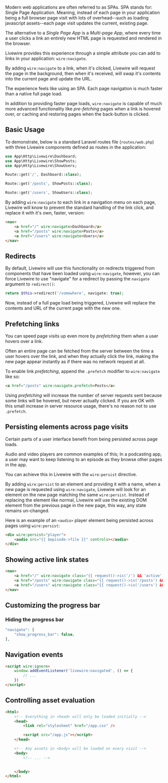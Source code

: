 Modern web applications are often referred to as SPAs. SPA stands for: Single Page Application. Meaning, instead of each page in your application being a full browser page visit with lots of overhead--such as loading javascript assets--each page visit updates the current, existing page.

The alternative to a *Single Page App* is a *Multi-page App*, where every time a user clicks a link an entirely new HTML page is requested and rendered in the browser.

Livewire provides this experience through a simple attribute you can add to links in your application: `wire:navigate`.

By adding `wire:navigate` to a link, when it's clicked, Livewire will request the page in the background, then when it's received, will swap it's contents into the current page and update the URL.

The experience feels like using an SPA. Each page navigation is much faster than a native full page load.

In addition to providing faster page loads, `wire:navigate` is capable of much more advanced functionality like *pre-fetching* pages when a link is hovered over, or caching and restoring pages when the back-button is clicked.

## Basic Usage

To demonstrate, below is a standard Laravel routes file (`routes/web.php`) with three Livewire components defined as routes in the application:

```php
use App\Http\Livewire\Dashboard;
use App\Http\Livewire\ShowPosts;
use App\Http\Livewire\ShowUsers;

Route::get('/', Dashboard::class);

Route::get('/posts', ShowPosts::class);

Route::get('/users', ShowUsers::class);
```

By adding `wire:navigate` to each link in a navigation menu on each page, Livewire will know to prevent the standard handling of the link click, and replace it with it's own, faster, version:

```html
<nav>
    <a href="/" wire:navigate>Dashboard</a>
    <a href="/posts" wire:navigate>Posts</a>
    <a href="/users" wire:navigate>Users</a>
</nav>
```

## Redirects

By default, Livewire will use this functionality on redirects triggered from components that have been loaded using `wire:navigate`, however, you can force Livewire to use "navigate" for a redirect by passing the `navigate` argument to `redirect()`:

```php
return $this->redirect('/somewhere', navigate: true);
```

Now, instead of a full page load being triggered, Livewire will replace the contents and URL of the current page with the new one.

## Prefetching links

You can speed page visits up even more by *prefetching* them when a user hovers over a link.

Often an entire page can be fetched from the server between the time a user hovers over the link, and when they actually click the link, making the new page appear instantly as if there was no network request at all.

To enable link *prefetching*, append the `.prefetch` modifier to `wire:navigate` like so:

```html
<a href="/posts" wire:navigate.prefetch>Posts</a>
```

Using *prefetching* will increase the number of server requests sent because some links will be hovered, but never actually clicked. If you are OK with this small increase in server resource usage, there's no reason not to use `.prefetch`.

## Persisting elements across page visits

Certain parts of a user interface benefit from being persisted across page loads.

Audio and video players are common examples of this; In a podcasting app, a user may want to keep listening to an episode as they browse other pages in the app.

You can achieve this in Livewire with the `wire:persist` directive.

By adding `wire:persist` to an element and providing it with a name, when a new page is requested using `wire:navigate`, Livewire will look for an element on the new page matching the same `wire:persist`. Instead of replacing the element like normal, Livewire will use the existing DOM element from the previous page in the new page, this way, any state remains un-changed.

Here is an example of an `<audio>` player element being persisted across pages using `wire:persist`:

```html
<div wire:persist="player">
    <audio src="{{ $episode->file }}" controls></audio>
</div>
```

## Showing active link states


```html
<nav>
    <a href="/" wire:navigate class="{{ request()->is('/') && 'active' }}">Dashboard</a>
    <a href="/posts" wire:navigate class="{{ request()->is('/posts') && 'active' }}">Posts</a>
    <a href="/users" wire:navigate class="{{ request()->is('/users') && 'active' }}">Users</a>
</nav>
```

## Customizing the progress bar

### Hiding the progress bar

```php
"navigate": [
    "show_progress_bar": false,
],
```

## Navigation events

```html
<script wire:ignore>
    window.addEventListener('livewire:navigated', () => {
        // ...
    })
</script>
```

## Controlling asset evaluation

```html
<html>
    <!-- Everything in <head> will only be loaded initially -->
    <head>
        <link rel="stylesheet" href="/app.css" />

        <script src="/app.js"></script>
    </head>

    <!-- Any assets in <body> will be loaded on every visit -->
    <body>
        <!-- ... -->

        
    </body>
</html>
```
